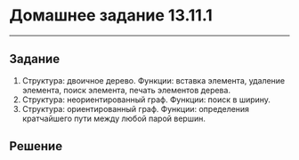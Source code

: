 # Домашнее задание 13.11.1
___

## Задание
1. Структура: двоичное дерево.
Функции: вставка элемента, удаление элемента, поиск элемента, 
печать элементов дерева.
2. Структура: неориентированный граф.
Функции: поиск в ширину.
3. Структура: ориентированный граф.
Функции: определения кратчайшего пути между любой парой вершин.

## Решение
